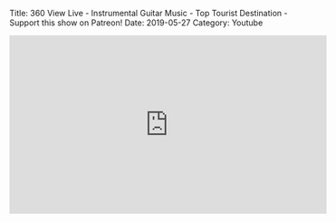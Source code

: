 Title: 360 View Live - Instrumental Guitar Music - Top Tourist Destination - Support this show on Patreon!
Date: 2019-05-27
Category: Youtube

<iframe width="560" height="315" src="https://www.youtube.com/embed/GvbQLWHiOcs" title="YouTube video player" frameborder="0" allow="accelerometer; autoplay; clipboard-write; encrypted-media; gyroscope; picture-in-picture" allowfullscreen></iframe>


